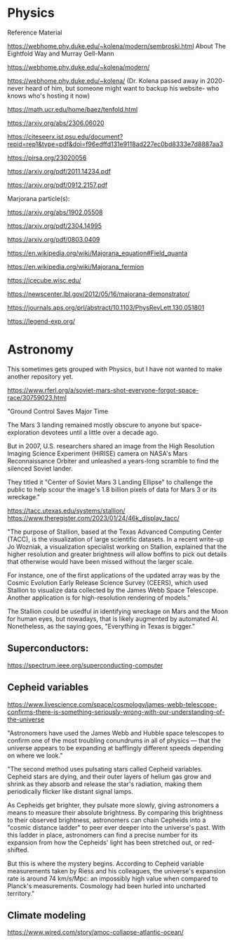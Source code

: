 # Physics
Reference Material

https://webhome.phy.duke.edu/~kolena/modern/sembroski.html About The Eightfold Way and Murray Gell-Mann 

https://webhome.phy.duke.edu/~kolena/modern/

https://webhome.phy.duke.edu/~kolena/ (Dr. Kolena passed away in 2020- never heard of him, but someone might want to backup his website- who knows who's hosting it now)

https://math.ucr.edu/home/baez/tenfold.html 

https://arxiv.org/abs/2306.06020

https://citeseerx.ist.psu.edu/document?repid=rep1&type=pdf&doi=f96edffd131e9118ad227ec0bd8333e7d8887aa3

https://pirsa.org/23020056 

https://arxiv.org/pdf/2011.14234.pdf

https://arxiv.org/pdf/0912.2157.pdf

Marjorana particle(s):

https://arxiv.org/abs/1902.05508

https://arxiv.org/pdf/2304.14995

https://arxiv.org/pdf/0803.0409

https://en.wikipedia.org/wiki/Majorana_equation#Field_quanta

https://en.wikipedia.org/wiki/Majorana_fermion

https://icecube.wisc.edu/

https://newscenter.lbl.gov/2012/05/16/majorana-demonstrator/

https://journals.aps.org/prl/abstract/10.1103/PhysRevLett.130.051801

https://legend-exp.org/

# Astronomy

This sometimes gets grouped with Physics, but I have not wanted to make another repository yet.

https://www.rferl.org/a/soviet-mars-shot-everyone-forgot-space-race/30759023.html 

"Ground Control Saves Major Time

The Mars 3 landing remained mostly obscure to anyone but space-exploration devotees until a little over a decade ago.

But in 2007, U.S. researchers shared an image from the High Resolution Imaging Science Experiment (HiRISE) camera on NASA's Mars Reconnaissance Orbiter and unleashed a years-long scramble to find the silenced Soviet lander.

They titled it "Center of Soviet Mars 3 Landing Ellipse" to challenge the public to help scour the image's 1.8 billion pixels of data for Mars 3 or its wreckage." 

https://tacc.utexas.edu/systems/stallion/  https://www.theregister.com/2023/01/24/46k_display_tacc/

"The purpose of Stallion, based at the Texas Advanced Computing Center (TACC), is the visualization of large scientific datasets. In a recent write-up Jo Wozniak, a visualization specialist working on Stallion, explained that the higher resolution and greater brightness will allow boffins to pick out details that otherwise would have been missed without the larger scale.

For instance, one of the first applications of the updated array was by the Cosmic Evolution Early Release Science Survey (CEERS), which used Stallion to visualize data collected by the James Webb Space Telescope. Another application is for high-resolution rendering of models."

The Stallion could be usedful in identifying wreckage on Mars and the Moon for human eyes, but nowadays, that is likely augmented by automated AI. Nonetheless, as the saying goes, "Everything in Texas is bigger."

Superconductors:
--
https://spectrum.ieee.org/superconducting-computer

Cepheid variables
--

https://www.livescience.com/space/cosmology/james-webb-telescope-confirms-there-is-something-seriously-wrong-with-our-understanding-of-the-universe 

"Astronomers have used the James Webb and Hubble space telescopes to confirm one of the most troubling conundrums in all of physics — that the universe appears to be expanding at bafflingly different speeds depending on where we look."

"The second method uses pulsating stars called Cepheid variables. Cepheid stars are dying, and their outer layers of helium gas grow and shrink as they absorb and release the star's radiation, making them periodically flicker like distant signal lamps.

As Cepheids get brighter, they pulsate more slowly, giving astronomers a means to measure their absolute brightness. By comparing this brightness to their observed brightness, astronomers can chain Cepheids into a "cosmic distance ladder" to peer ever deeper into the universe's past. With this ladder in place, astronomers can find a precise number for its expansion from how the Cepheids' light has been stretched out, or red-shifted.

But this is where the mystery begins. According to Cepheid variable measurements taken by Riess and his colleagues, the universe's expansion rate is around 74 km/s/Mpc: an impossibly high value when compared to Planck's measurements. Cosmology had been hurled into uncharted territory."


Climate modeling
--
https://www.wired.com/story/amoc-collapse-atlantic-ocean/
